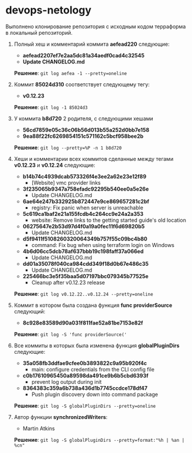 # devops-netology
Выполнено клонирование репозитория с исходным кодом терраформа в локальный репозиторий.

1. Полный хеш и комментарий коммита **aefead220** следующие:
   * **aefead2207ef7e2aa5dc81a34aedf0cad4c32545**
   * **Update CHANGELOG.md**
   
   **Решение**: `git log aefea -1 --pretty=oneline`
   

2. Коммит **85024d310** соответствует следующему тегу:
   * **v0.12.23**
   
   **Решение**: `git log -1 85024d3`
   

3. У коммита **b8d720** 2 родителя, с следующими хешами
   * **56cd7859e05c36c06b56d013b55a252d0bb7e158**
   * **9ea88f22fc6269854151c571162c5bcf958bee2b**
   
   **Решение**: `git log --pretty=%P -n 1 b8d720`

   
4. Хеши и комментарии всех коммитов сделанные между тегами **v0.12.23** и **v0.12.24** следующие:
   * **b14b74c4939dcab573326f4e3ee2a62e23e12f89**
      * [Website] vmc provider links 
   * **3f235065b9347a758efadc92295b540ee0a5e26e**
      * Update CHANGELOG.md
   * **6ae64e247b332925b872447e9ce869657281c2bf**
      * registry: Fix panic when server is unreachable
   * **5c619ca1baf2e21a155fcdb4c264cc9e24a2a353** 
      * website: Remove links to the getting started guide's old location
   * **06275647e2b53d97d4f0a19a0fec11f6d69820b5**
      * Update CHANGELOG.md
   * **d5f9411f5108260320064349b757f55c09bc4b80**
      * command: Fix bug when using terraform login on Windows
   * **4b6d06cc5dcb78af637bbb19c198faff37a066ed**
      * Update CHANGELOG.md
   * **dd01a35078f040ca984cdd349f18d0b67e486c35**
      * Update CHANGELOG.md
   * **225466bc3e5f35baa5d07197bbc079345b77525e**
      * Cleanup after v0.12.23 release

   **Решение**: `git log v0.12.22..v0.12.24 --pretty=oneline`


5. Коммит в котором была создана функция **func providerSource** следующий:
   * **8c928e83589d90a031f811fae52a81be7153e82f**
   
   **Решение**: `git log -S 'func providerSource('`
   

6. Все коммиты в которых была изменена функция **globalPluginDirs** следующие:
   * **35a058fb3ddfae9cfee0b3893822c9a95b920f4c**
     * main: configure credentials from the CLI config file
   * **c0b17610965450a89598da491ce9b6b5cbd6393f**
     * prevent log output during init
   * **8364383c359a6b738a436d1b7745ccdce178df47**
      * Push plugin discovery down into command package

   **Решение**: `git log -S globalPluginDirs --pretty=oneline`


7. Автор функции **synchronizedWriters**:
   * Martin Atkins
   
   **Решение**: `git log -S globalPluginDirs --pretty=format:"%h | %an | %cn"`
